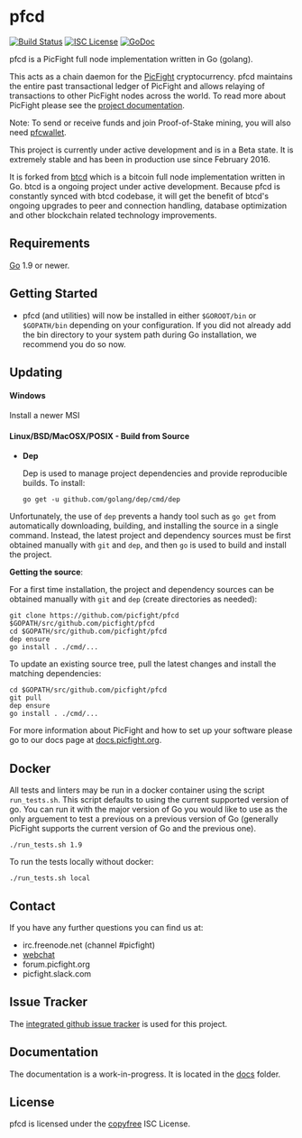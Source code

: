 pfcd
====

[![Build Status](https://travis-ci.org/picfight/pfcd.png?branch=master)](https://travis-ci.org/picfight/pfcd)
[![ISC License](http://img.shields.io/badge/license-ISC-blue.svg)](http://copyfree.org)
[![GoDoc](https://img.shields.io/badge/godoc-reference-blue.svg)](http://godoc.org/github.com/picfight/pfcd)

pfcd is a PicFight full node implementation written in Go (golang).

This acts as a chain daemon for the [PicFight](https://picfight.org) cryptocurrency.
pfcd maintains the entire past transactional ledger of PicFight and allows
 relaying of transactions to other PicFight nodes across the world.  To read more
about PicFight please see the
[project documentation](https://docs.picfight.org/#overview).

Note: To send or receive funds and join Proof-of-Stake mining, you will also need
[pfcwallet](https://github.com/picfight/pfcwallet).

This project is currently under active development and is in a Beta state.  It
is extremely stable and has been in production use since February 2016.

It is forked from [btcd](https://github.com/btcsuite/btcd) which is a bitcoin
full node implementation written in Go.  btcd is a ongoing project under active
development.  Because pfcd is constantly synced with btcd codebase, it will
get the benefit of btcd's ongoing upgrades to peer and connection handling,
database optimization and other blockchain related technology improvements.

## Requirements

[Go](http://golang.org) 1.9 or newer.

## Getting Started

- pfcd (and utilities) will now be installed in either ```$GOROOT/bin``` or
  ```$GOPATH/bin``` depending on your configuration.  If you did not already
  add the bin directory to your system path during Go installation, we
  recommend you do so now.

## Updating

#### Windows

Install a newer MSI

#### Linux/BSD/MacOSX/POSIX - Build from Source

- **Dep**

  Dep is used to manage project dependencies and provide reproducible builds.
  To install:

  `go get -u github.com/golang/dep/cmd/dep`

Unfortunately, the use of `dep` prevents a handy tool such as `go get` from
automatically downloading, building, and installing the source in a single
command.  Instead, the latest project and dependency sources must be first
obtained manually with `git` and `dep`, and then `go` is used to build and
install the project.

**Getting the source**:

For a first time installation, the project and dependency sources can be
obtained manually with `git` and `dep` (create directories as needed):

```
git clone https://github.com/picfight/pfcd $GOPATH/src/github.com/picfight/pfcd
cd $GOPATH/src/github.com/picfight/pfcd
dep ensure
go install . ./cmd/...
```

To update an existing source tree, pull the latest changes and install the
matching dependencies:

```
cd $GOPATH/src/github.com/picfight/pfcd
git pull
dep ensure
go install . ./cmd/...
```

For more information about PicFight and how to set up your software please go to
our docs page at [docs.picfight.org](https://docs.picfight.org/getting-started/beginner-guide/).

## Docker

All tests and linters may be run in a docker container using the script
`run_tests.sh`.  This script defaults to using the current supported version of
go.  You can run it with the major version of Go you would like to use as the
only arguement to test a previous on a previous version of Go (generally PicFight
supports the current version of Go and the previous one).

```
./run_tests.sh 1.9
```

To run the tests locally without docker:

```
./run_tests.sh local
```

## Contact

If you have any further questions you can find us at:

- irc.freenode.net (channel #picfight)
- [webchat](https://webchat.freenode.net/?channels=picfight)
- forum.picfight.org
- picfight.slack.com

## Issue Tracker

The [integrated github issue tracker](https://github.com/picfight/pfcd/issues)
is used for this project.

## Documentation

The documentation is a work-in-progress.  It is located in the
[docs](https://github.com/picfight/pfcd/tree/master/docs) folder.

## License

pfcd is licensed under the [copyfree](http://copyfree.org) ISC License.
